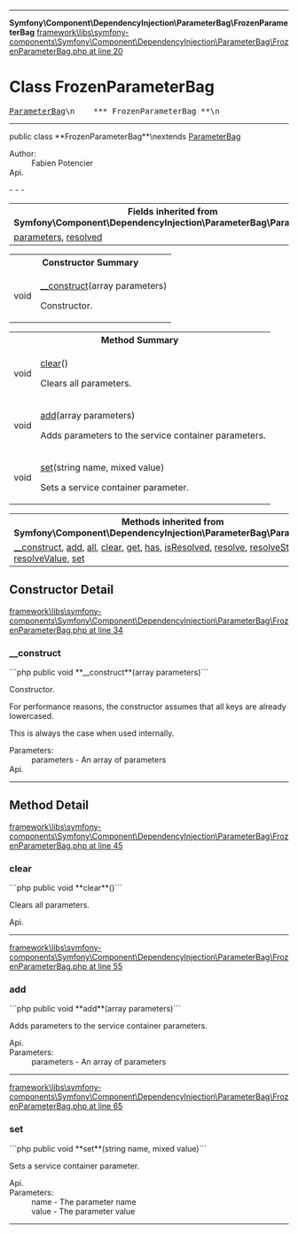 - - -

**Symfony\Component\DependencyInjection\ParameterBag\FrozenParameterBag**
<a href="https://github.com/JeyDotC/Hirudo-docs/blob/master/source/framework/libs/symfony-components/Symfony/Component/DependencyInjection/ParameterBag/FrozenParameterBag.php.md#line20" class="location">framework\libs\symfony-components\Symfony\Component\DependencyInjection\ParameterBag\FrozenParameterBag.php at line 20</a>

# Class FrozenParameterBag #

<pre class="tree"><a href="https://github.com/JeyDotC/Hirudo-docs/blob/master/symfony/component/dependencyinjection/parameterbag/parameterbag.html">ParameterBag</a>\n    *** FrozenParameterBag **\n</pre>

- - -

<p class="signature">public  class **FrozenParameterBag**\nextends <a href="https://github.com/JeyDotC/Hirudo-docs/blob/master/symfony/component/dependencyinjection/parameterbag/parameterbag.html">ParameterBag</a>

</p>

<div class="comment" id="overview_description"><p></p></div>

<dl>
<dt>Author:</dt>
<dd>Fabien Potencier <fabien@symfony.com></dd>
<dt>Api.</dt>
</dl>
- - -

<table class="inherit">
<tr><th colspan="2">Fields inherited from Symfony\Component\DependencyInjection\ParameterBag\ParameterBag</th></tr>
<tr><td><a href="https://github.com/JeyDotC/Hirudo-docs/blob/master/symfony/component/dependencyinjection/parameterbag/parameterbag.html#parameters">parameters</a>, <a href="https://github.com/JeyDotC/Hirudo-docs/blob/master/symfony/component/dependencyinjection/parameterbag/parameterbag.html#resolved">resolved</a></td></tr></table>

<table id="summary_constructor">
<tr><th colspan="2">Constructor Summary</th></tr>
<tr>
<td class="type"> void</td>
<td class="description"><p class="name"><a href="#__construct()">__construct</a>(array parameters)</p><p class="description">Constructor.
</p></td>
</tr>
</table>

<table id="summary_method">
<tr><th colspan="2">Method Summary</th></tr>
<tr>
<td class="type"> void</td>
<td class="description"><p class="name"><a href="#clear()">clear</a>()</p><p class="description">Clears all parameters.</p></td>
</tr>
<tr>
<td class="type"> void</td>
<td class="description"><p class="name"><a href="#add()">add</a>(array parameters)</p><p class="description">Adds parameters to the service container parameters.</p></td>
</tr>
<tr>
<td class="type"> void</td>
<td class="description"><p class="name"><a href="#set()">set</a>(string name, mixed value)</p><p class="description">Sets a service container parameter.</p></td>
</tr>
</table>

<table class="inherit">
<tr><th colspan="2">Methods inherited from Symfony\Component\DependencyInjection\ParameterBag\ParameterBag</th></tr>
<tr><td><a href="https://github.com/JeyDotC/Hirudo-docs/blob/master/symfony/component/dependencyinjection/parameterbag/parameterbag.html#__construct()">__construct</a>, <a href="https://github.com/JeyDotC/Hirudo-docs/blob/master/symfony/component/dependencyinjection/parameterbag/parameterbag.html#add()">add</a>, <a href="https://github.com/JeyDotC/Hirudo-docs/blob/master/symfony/component/dependencyinjection/parameterbag/parameterbag.html#all()">all</a>, <a href="https://github.com/JeyDotC/Hirudo-docs/blob/master/symfony/component/dependencyinjection/parameterbag/parameterbag.html#clear()">clear</a>, <a href="https://github.com/JeyDotC/Hirudo-docs/blob/master/symfony/component/dependencyinjection/parameterbag/parameterbag.html#get()">get</a>, <a href="https://github.com/JeyDotC/Hirudo-docs/blob/master/symfony/component/dependencyinjection/parameterbag/parameterbag.html#has()">has</a>, <a href="https://github.com/JeyDotC/Hirudo-docs/blob/master/symfony/component/dependencyinjection/parameterbag/parameterbag.html#isResolved()">isResolved</a>, <a href="https://github.com/JeyDotC/Hirudo-docs/blob/master/symfony/component/dependencyinjection/parameterbag/parameterbag.html#resolve()">resolve</a>, <a href="https://github.com/JeyDotC/Hirudo-docs/blob/master/symfony/component/dependencyinjection/parameterbag/parameterbag.html#resolveString()">resolveString</a>, <a href="https://github.com/JeyDotC/Hirudo-docs/blob/master/symfony/component/dependencyinjection/parameterbag/parameterbag.html#resolveValue()">resolveValue</a>, <a href="https://github.com/JeyDotC/Hirudo-docs/blob/master/symfony/component/dependencyinjection/parameterbag/parameterbag.html#set()">set</a></td></tr></table>

<h2 id="detail_method">Constructor Detail</h2>
<a href="https://github.com/JeyDotC/Hirudo-docs/blob/master/source/framework/libs/symfony-components/Symfony/Component/DependencyInjection/ParameterBag/FrozenParameterBag.php.md#line34" class="location">framework\libs\symfony-components\Symfony\Component\DependencyInjection\ParameterBag\FrozenParameterBag.php at line 34</a>

<h3 id="__construct()">__construct</h3>
```php
public  void **__construct**(array parameters)```
<div class="details">
<p>Constructor.</p><p>For performance reasons, the constructor assumes that
all keys are already lowercased.</p><p>This is always the case when used internally.</p><dl>
<dt>Parameters:</dt>
<dd>parameters - An array of parameters</dd>
<dt>Api.</dt>
</dl>
</div>

- - -

<h2 id="detail_method">Method Detail</h2>
<a href="https://github.com/JeyDotC/Hirudo-docs/blob/master/source/framework/libs/symfony-components/Symfony/Component/DependencyInjection/ParameterBag/FrozenParameterBag.php.md#line45" class="location">framework\libs\symfony-components\Symfony\Component\DependencyInjection\ParameterBag\FrozenParameterBag.php at line 45</a>

<h3 id="clear()">clear</h3>
```php
public  void **clear**()```
<div class="details">
<p>Clears all parameters.</p><dl>
<dt>Api.</dt>
</dl>
</div>

- - -

<a href="https://github.com/JeyDotC/Hirudo-docs/blob/master/source/framework/libs/symfony-components/Symfony/Component/DependencyInjection/ParameterBag/FrozenParameterBag.php.md#line55" class="location">framework\libs\symfony-components\Symfony\Component\DependencyInjection\ParameterBag\FrozenParameterBag.php at line 55</a>

<h3 id="add()">add</h3>
```php
public  void **add**(array parameters)```
<div class="details">
<p>Adds parameters to the service container parameters.</p><dl>
<dt>Api.</dt>
<dt>Parameters:</dt>
<dd>parameters - An array of parameters</dd>
</dl>
</div>

- - -

<a href="https://github.com/JeyDotC/Hirudo-docs/blob/master/source/framework/libs/symfony-components/Symfony/Component/DependencyInjection/ParameterBag/FrozenParameterBag.php.md#line65" class="location">framework\libs\symfony-components\Symfony\Component\DependencyInjection\ParameterBag\FrozenParameterBag.php at line 65</a>

<h3 id="set()">set</h3>
```php
public  void **set**(string name, mixed value)```
<div class="details">
<p>Sets a service container parameter.</p><dl>
<dt>Api.</dt>
<dt>Parameters:</dt>
<dd>name - The parameter name</dd>
<dd>value - The parameter value</dd>
</dl>
</div>

- - -

